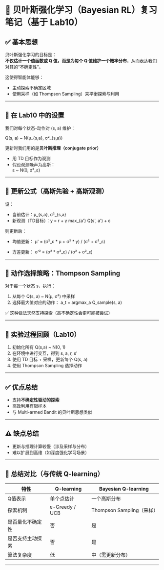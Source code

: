 # 📘 贝叶斯强化学习（Bayesian RL）复习笔记（基于 Lab10）

## ✅ 基本思想

贝叶斯强化学习的目标是：  
**不仅估计一个值函数或 Q 值，而是为每个 Q 值维护一个概率分布**，从而表达我们对其的“不确定性”。

这使得智能体能够：
- 主动探索不确定区域
- 使用采样（如 Thompson Sampling）来平衡探索与利用

---

## 🎯 在 Lab10 中的设置

我们对每个状态-动作对 (s, a) 维护：

Q(s, a) ~ N(μ_{s,a}, σ²_{s,a})

更新时我们用的是**贝叶斯推理（conjugate prior）**  
- 用 TD 目标作为观测
- 假设观测噪声为高斯：  
  ε ~ N(0, σ²_ε)

---

## 🔁 更新公式（高斯先验 + 高斯观测）

设：
- 当前估计：μ_{s,a}, σ²_{s,a}
- 新观测（TD目标）：y = r + γ max_{a'} Q(s', a') + ε

则更新后：

- 均值更新：
  μ' = (σ²_ε * μ + σ² * y) / (σ² + σ²_ε)

- 方差更新：
  σ'² = (σ² * σ²_ε) / (σ² + σ²_ε)

---

## 🧠 动作选择策略：Thompson Sampling

对于每一个状态 s，执行：

1. 从每个 Q(s, a) ~ N(μ, σ²) 中采样
2. 选择最大值对应的动作：
   a_t = argmax_a Q_sample(s, a)

✅ 这种做法天然支持探索（高不确定性会更可能被尝试）

---

## 🧪 实验过程回顾（Lab10）

1. 初始化所有 Q(s,a) ~ N(0, 1)
2. 在环境中进行交互，得到 s, a, r, s'
3. 使用 TD 目标 + 采样，更新每个 Q(s, a)
4. 使用 Thompson Sampling 选择动作

---

## ✅ 优点总结

- 支持**不确定性驱动的探索**
- 高效利用有限样本
- 与 Multi-armed Bandit 的贝叶斯思想类似

---

## ⚠️ 缺点总结

- 更新与推理计算较慢（涉及采样与分布）
- 难以扩展到高维（如深度强化学习场景）

---

## 📌 总结对比（与传统 Q-learning）

| 特性            | Q-learning        | Bayesian Q-learning      |
|-----------------|-------------------|---------------------------|
| Q值表示         | 单个点估计        | 一个高斯分布             |
| 探索机制        | ε-Greedy / UCB    | Thompson Sampling（采样）|
| 是否量化不确定性 | 否                | 是                        |
| 是否支持主动探索 | 否                | 是                        |
| 算法复杂度      | 低                | 中（需更新分布）         |

---
